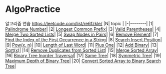 # AlgoPractice
알고리즘 연습 
https://leetcode.com/list/re6fzkle/ 
|N| topic |
|-|--------|
|1| [Palindrome Number](https://leetcode.com/problems/palindrome-number/?envType=list&envId=re6fzkle)|
|2| [Longest Common Prefix](https://leetcode.com/problems/longest-common-prefix/?envType=list&envId=re6fzkle)|
|3| [Valid Parentheses](https://leetcode.com/problems/valid-parentheses/?envType=list&envId=re6fzkle)|
|4| [Merge Two Sorted Lists](https://leetcode.com/problems/merge-two-sorted-lists/?envType=list&envId=re6fzkle)|
|5| [Swap Nodes in Pairs](https://leetcode.com/problems/swap-nodes-in-pairs/?envType=list&envId=re6fzkle)|
|6| [Remove Element](https://leetcode.com/problems/remove-element/?envType=list&envId=re6fzkle)|
|7| [Find the Index of the First Occurrence in a String](https://leetcode.com/problems/find-the-index-of-the-first-occurrence-in-a-string/?envType=list&envId=re6fzkle)|
|8| [Search Insert Position](https://leetcode.com/problems/search-insert-position/?envType=list&envId=re6fzkle)|
|9| [Pow(x, n)](https://leetcode.com/problems/powx-n/?envType=list&envId=re6fzkle)|
|10| [Length of Last Word](https://leetcode.com/problems/length-of-last-word/?envType=list&envId=re6fzkle)|
|11| [Plus One](https://leetcode.com/problems/plus-one/?envType=list&envId=re6fzkle)|
|12| [Add Binary](https://leetcode.com/problems/add-binary/?envType=list&envId=re6fzkle)|
|13| [Sqrt(x)](https://leetcode.com/problems/sqrtx/?envType=list&envId=re6fzkle)|
|14| [Remove Duplicates from Sorted List](https://leetcode.com/problems/remove-duplicates-from-sorted-list/?envType=list&envId=re6fzkle)|
|15| [Merge Sorted Array](https://leetcode.com/problems/merge-sorted-array/?envType=list&envId=re6fzkle)|
|16| [Binary Tree Inorder Traversal](https://leetcode.com/problems/binary-tree-inorder-traversal/?envType=list&envId=re6fzkle)|
|17| [Same Tree](https://leetcode.com/problems/same-tree/?envType=list&envId=re6fzkle)|
|18| [Symmetric Tree](https://leetcode.com/problems/symmetric-tree/?envType=list&envId=re6fzkle)|
|19| [Maximum Depth of Binary Tree](https://leetcode.com/problems/maximum-depth-of-binary-tree/?envType=list&envId=re6fzkle)|
|20| [Convert Sorted Array to Binary Search Tree](https://leetcode.com/problems/convert-sorted-array-to-binary-search-tree/?envType=list&envId=re6fzkle)|
